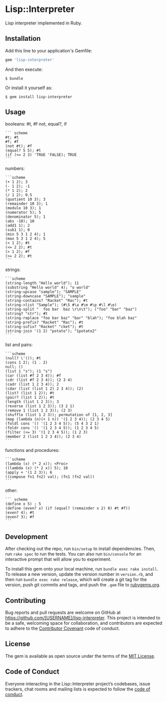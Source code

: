 # Lisp::Interpreter
Lisp interpreter implemented in Ruby.

## Installation

Add this line to your application's Gemfile:

```ruby
gem 'lisp-interpreter'
```

And then execute:

    $ bundle

Or install it yourself as:

    $ gem install lisp-interpreter

## Usage
booleans:
    #t, #f
    not, equal?, if
        
    ``` scheme 
    #t; #t
    #f; #f
    (not #t); #f
    (equal? 5 5); #t
    (if (<= 2 3) 'TRUE 'FALSE); TRUE
    ```
numbers:
    
    ```scheme 
    (+ 1 2); 3
    (- 1 2); -1
    (* 1 2); 2
    (/ 1 2); 0.5
    (quotient 10 3); 3
    (remainder 10 3); 1
    (modulo 10 3); 1
    (numerator 5); 5
    (denominator 5); 1
    (abs -10); 10
    (add1 1); 2
    (sub1 1); 0
    (min 5 3 1 2 4); 1
    (max 5 3 1 2 4); 5
    (< 1 2); #t
    (<= 2 2); #t
    (> 1 2); #f
    (>= 2 2); #t
    ```
    
strings:
    
    ```scheme 
    (string-length "Hello world"); 11
    (substring "Hello world" 4); "o world"
    (string-upcase "sample"); "SAMPLE"
    (string-downcase "SAMPLE"); "sample"
    (string-contains? "Racket" "Rac"); #t
    (string->list "Sample"); (#\S #\a #\m #\p #\l #\e)
    (string-split "  foo bar  baz \r\n\t"); ("foo" "bar" "baz")
    (string? "str"); #t
    (string-replace "foo bar baz" "bar" "blah"); "foo blah baz"
    (string-prefix? "Racket" "Rac"); #t
    (string-sufix? "Racket" "cket"); #t
    (string-join '(1 2) "potato"); "1potato2"
    ```
    
list and pairs:
    
    ```scheme 
    (null? \'()); #t
    (cons 1 2); (1 . 2)
    null; ()
    (list 1 "s"); (1 "s")
    (car (list #f 2 3 4)); #f
    (cdr (list #f 2 3 4)); (2 3 4)
    (cadr (list 1 2 3 4)); 2
    (cdar (list (list 1 2) 2 3 4)); (2)
    (list? (list 1 2)); #t
    (pair? (list 1 2)); #t
    (length (list 1 2 3)); 3
    (reverse (list 1 2 3)); (3 2 1)
    (remove 1 (list 1 2 3)); (2 3)
    (shuffle (list 1 2 3)); permutation of [1, 2, 3]
    (map (lambda (n)(+ 1 n)) '(1 2 3 4)); (2 3 4 5)
    (foldl cons '() '(1 2 3 4 5)); (5 4 3 2 1)
    (foldr cons '() '(1 2 3 4 5)); (1 2 3 4 5)
    (filter (<= 3) '(1 2 3 4 5)); (1 2 3)
    (member 2 (list 1 2 3 4)); (2 3 4)
    ```
    
functions and procedures:
    
    ```scheme 
    (lambda (x) (* 2 x)); <Proc>
    ((lambda (x) (* 2 x)) 5); 10
    (apply + '(1 2 3)); 6
    ((compose fn1 fn2) val); (fn1 (fn2 val))
    ```
    
other:
    
    ``` scheme 
    (define x 5) ; 5
    (define (even? x) (if (equal? (remainder x 2) 0) #t #f))
    (even? 4); #t
    (even? 3); #f
    ```
    
## Development

After checking out the repo, run `bin/setup` to install dependencies. Then, run `rake spec` to run the tests. You can also run `bin/console` for an interactive prompt that will allow you to experiment.

To install this gem onto your local machine, run `bundle exec rake install`. To release a new version, update the version number in `version.rb`, and then run `bundle exec rake release`, which will create a git tag for the version, push git commits and tags, and push the `.gem` file to [rubygems.org](https://rubygems.org).

## Contributing

Bug reports and pull requests are welcome on GitHub at https://github.com/[USERNAME]/lisp-interpreter. This project is intended to be a safe, welcoming space for collaboration, and contributors are expected to adhere to the [Contributor Covenant](http://contributor-covenant.org) code of conduct.

## License

The gem is available as open source under the terms of the [MIT License](http://opensource.org/licenses/MIT).

## Code of Conduct

Everyone interacting in the Lisp::Interpreter project’s codebases, issue trackers, chat rooms and mailing lists is expected to follow the [code of conduct](https://github.com/[USERNAME]/lisp-interpreter/blob/master/CODE_OF_CONDUCT.md).
